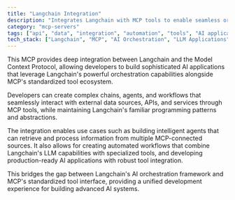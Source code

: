 ```yaml
---
title: "Langchain Integration"
description: "Integrates Langchain with MCP tools to enable seamless orchestration of AI workflows and external resources."
category: "mcp-servers"
tags: ["api", "data", "integration", "automation", "tools", "AI applications", "orchestration", "workflows"]
tech_stack: ["Langchain", "MCP", "AI Orchestration", "LLM Applications", "Agent Frameworks", "APIs", "external data sources"]
---
```


This MCP provides deep integration between Langchain and the Model Context Protocol, allowing developers to build sophisticated AI applications that leverage Langchain's powerful orchestration capabilities alongside MCP's standardized tool ecosystem. 

Developers can create complex chains, agents, and workflows that seamlessly interact with external data sources, APIs, and services through MCP tools, while maintaining Langchain's familiar programming patterns and abstractions.

The integration enables use cases such as building intelligent agents that can retrieve and process information from multiple MCP-connected sources. It also allows for creating automated workflows that combine Langchain's LLM capabilities with specialized tools, and developing production-ready AI applications with robust tool integration. 

This bridges the gap between Langchain's AI orchestration framework and MCP's standardized tool interface, providing a unified development experience for building advanced AI systems.
